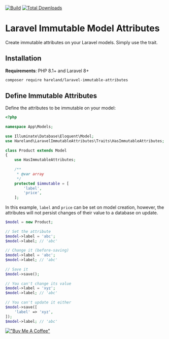 [![Build](https://github.com/hareland/laravel-immutable-attributes/actions/workflows/pest.yml/badge.svg)](https://github.com/hareland/laravel-immutable-attributes/actions/workflows/pest.yml)
[![Total Downloads](https://img.shields.io/packagist/dt/hareland/laravel-immutable-attributes.svg?style=flat-square)](https://packagist.org/packages/hareland/laravel-immutable-attributes)

# Laravel Immutable Model Attributes

Create immutable attributes on your Laravel models. Simply use the trait.

## Installation

**Requirements**: PHP 8.1+ and Laravel 8+

```bash
composer require hareland/laravel-immutable-attributes
```


## Define Immutable Attributes

Define the attributes to be immutable on your model:

```php
<?php
 
namespace App\Models;
 
use Illuminate\Database\Eloquent\Model;
use Hareland\LaravelImmutableAttributes\Traits\HasImmutableAttributes;
 
class Product extends Model
{
    use HasImmutableAttributes;
    
    /**
     * @var array
     */
    protected $immutable = [
        'label',
        'price',
    ];
```

In this example, `label` and `price` can be set on model creation, however, the attributes will not persist changes of their value to a database on update.

```php
$model = new Product;
 
// Set the attribute 
$model->label = 'abc';
$model->label; // 'abc'
 
// Change it (before-saving)
$model->label = 'abc';
$model->label; // 'abc'
 
// Save it
$model->save();
 
// You can't change its value
$model->label = 'xyz';
$model->label; // 'abc'
 
// You can't update it either
$model->save([
    'label' => 'xyz',
]);
$model->label; // 'abc'
```

[!["Buy Me A Coffee"](https://www.buymeacoffee.com/assets/img/custom_images/orange_img.png)](https://www.buymeacoffee.com/hareland)
